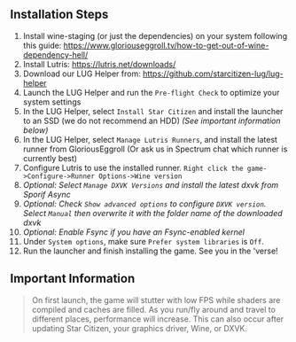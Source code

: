 ## Installation Steps

1. Install wine-staging (or just the dependencies) on your system following this guide: https://www.gloriouseggroll.tv/how-to-get-out-of-wine-dependency-hell/
2. Install Lutris: https://lutris.net/downloads/
3. Download our LUG Helper from: https://github.com/starcitizen-lug/lug-helper
4. Launch the LUG Helper and run the `Pre-flight Check` to optimize your system settings
5. In the LUG Helper, select `Install Star Citizen` and install the launcher to an SSD (we do not recommend an HDD) _(See important information below)_
6. In the LUG Helper, select `Manage Lutris Runners`, and install the latest runner from GloriousEggroll (Or ask us in Spectrum chat which runner is currently best)
7. Configure Lutris to use the installed runner. `Right click the game->Configure->Runner Options->Wine version`
8. _Optional: Select `Manage DXVK Versions` and install the latest dxvk from Sporif Async_
9. _Optional: Check `Show advanced options` to configure `DXVK version`. Select `Manual` then overwrite it with the folder name of the downloaded dxvk_
10. _Optional: Enable Fsync if you have an Fsync-enabled kernel_
11. Under `System options`, make sure `Prefer system libraries` is `Off`.
12. Run the launcher and finish installing the game. See you in the 'verse!

## Important Information

> On first launch, the game will stutter with low FPS while shaders are compiled and caches are filled. As you run/fly around and travel to different places, performance will increase.
> This can also occur after updating Star Citizen, your graphics driver, Wine, or DXVK.